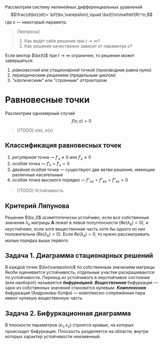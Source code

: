 $$
\newcommand{\bx}{\mathbf{x}}
\newcommand{\bf}{\mathbf{f}}
$$
Рассмотрим систему нелинейных дифференциальных уравнений
$$\frac{d\bx}{dt}=
\bf(\bx,\varepsilon),\quad
\bx(t)\in\mathbf{R}^m,$$
где $\varepsilon$ — некоторый параметр.
> [!вопросы]
> 1. Как ведёт себя решения при $t\rightarrow \infty$?
> 2. Как решение качественно зависит от параметра $\varepsilon$?

Если вектор $\bx(t)$ при $t\rightarrow\infty$ ограничен, то решение может завершаться:
1. *равновесной* или *стационарной* точкой (производная равна нулю)
2. *периодическим* решением (предельным циклом)
3. *"хаотическим"* или *"странным" аттрактором*
# Равновесные точки
Рассмотрим одномерный случай
$$f(x,\varepsilon)=0$$
> [!TODO]
> x(e), e(x)

## Классификация равновесных точек
1. *регулярная* точка — $f'_x\neq 0$ или $f'_\varepsilon\neq 0$
2. *особая* точка — $f'_x=f'_\varepsilon=0$
3. *двойная особая* точка — существуют две ветви решения, имеющие различные касательные
4. *особая точка высокого порядка* — $f''_{xx}=f''_{\varepsilon\varepsilon}=f''_{x\varepsilon}=0$
> [!TODO]
> Устойчивость

## Критерий Ляпунова
Решение $\bx_0$ *асимптотически устойчиво*, если все собственные значения $\lambda_k$ матрицы $\mathbf{A}$ лежат в левой полуплоскости ($Re(\lambda_k)<0$), и *неустойчиво*, если хотя вещественная часть хотя бы одного из них положительна ($Re(\lambda_k)>0$).
Если $Re(\lambda_k)=0$, то нужно рассматривать малые порядка выше первого.

## Задача 1. Диаграмма стационарных решений
В каждой точке $\bx(\varepsilon)$ по собственным значениям матрицы Якоби оценивается устойчивость, отдельные участки раскрашиваются по устойчивости.
Переход из устойчивого в неустойчивое состояние (или наоборот) называется ***бифуркацией***. 
***Вещественная*** бифуркация — одно из собственных значений становится нулевым.
***Комплексная*** бифуркация (Андронова-Хопфа) — комплексно-сопряжённая пара имеет нулевую вещественную часть.

## Задача 2. Бифуркационная диаграмма
В плоскости параметров $(\varepsilon_1,\varepsilon_2)$ строятся кривые, на которых происходит бифуркация. Плоскость разделяется на области, внутри которых характер устойчивости неизменный.